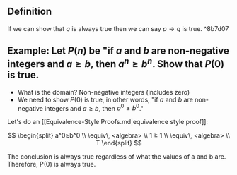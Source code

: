 ## Definition

If we can show that $q$ is always true then we can say $p\to q$ is true. ^8b7d07

## Example: Let $P(n)$ be "if $a$ and $b$ are non-negative integers and $a≥b$, then $a^n≥b^n$. Show that $P(0)$ is true.

- What is the domain? Non-negative integers (includes zero)
- We need to show $P(0)$ is true, in other words, "if $a$ and $b$ are non-negative integers and $a≥b$, then $a^0≥b^0$."

Let's do an [[Equivalence-Style Proofs.md|equivalence style proof]]:

$$
\begin{split}
a^0≥b^0 \\
\equiv\, <algebra> \\
1 ≥ 1 \\
\equiv\, <algebra> \\
T
\end{split}
$$

The conclusion is always true regardless of what the values of a and b are. Therefore, P(0) is always true.
